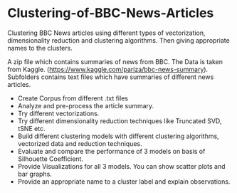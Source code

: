 # Clustering-of-BBC-News-Articles
Clustering BBC News articles using different types of vectorization, dimensionality reduction and clustering algorithms. Then giving appropriate names to the clusters.

A zip file which contains summaries of news from BBC. The Data is taken from Kaggle. (https://www.kaggle.com/pariza/bbc-news-summary). 
Subfolders contains text files which have summaries of different news articles.
- Create Corpus from different .txt files
- Analyze and pre-process the article summary.
- Try different vectorizations.
- Try different dimensionality reduction techniques like Truncated SVD, tSNE etc.
- Build different clustering models with different clustering algorithms, vectorized data and reduction techniques.
- Evaluate and compare the performance of 3 models on basis of Silhouette Coefficient.
- Provide Visualizations for all 3 models. You can show scatter plots and bar graphs.
- Provide an appropriate name to a cluster label and explain observations.
